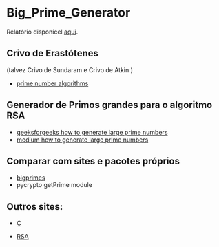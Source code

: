 
# Big_Prime_Generator

Relatório disponícel [aqui](https://www.overleaf.com/read/gtqbgfrspgwq).

## Crivo de Erastótenes
(talvez Crivo de Sundaram e Crivo de Atkin )
* [prime number algorithms](https://www.baeldung.com/cs/prime-number-algorithms)

## Generador de Primos grandes para o algoritmo RSA 
* [geeksforgeeks how to generate large prime numbers](https://www.geeksforgeeks.org/how-to-generate-large-prime-numbers-for-rsa-algorithm/)
* [medium how to generate large prime numbers](https://medium.com/@prudywsh/how-to-generate-big-prime-numbers-miller-rabin-49e6e6af32fb)

## Comparar com sites e pacotes próprios

* [bigprimes](https://bigprimes.org/how-it-works)
* pycrypto getPrime module

## Outros sites:

* [C](https://www.simplilearn.com/tutorials/c-tutorial/c-program-for-prime-numbers#:~:text=Numbers%3A%20Optimized%20Method-,Algorithm%20to%20Find%20Prime%20Number,update%20temp%20value%20to%200)

* [RSA](https://pt.stackoverflow.com/questions/66513/como-n%C3%BAmeros-primos-s%C3%A3o-importantes-na-criptografia)
